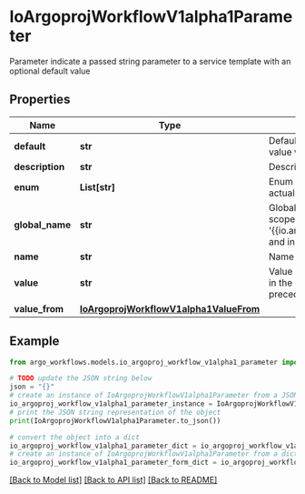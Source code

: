 # IoArgoprojWorkflowV1alpha1Parameter

Parameter indicate a passed string parameter to a service template with an optional default value

## Properties

Name | Type | Description | Notes
------------ | ------------- | ------------- | -------------
**default** | **str** | Default is the default value to use for an input parameter if a value was not supplied | [optional] 
**description** | **str** | Description is the parameter description | [optional] 
**enum** | **List[str]** | Enum holds a list of string values to choose from, for the actual value of the parameter | [optional] 
**global_name** | **str** | GlobalName exports an output parameter to the global scope, making it available as &#39;{{io.argoproj.workflow.v1alpha1.outputs.parameters.XXXX}} and in workflow.status.outputs.parameters | [optional] 
**name** | **str** | Name is the parameter name | 
**value** | **str** | Value is the literal value to use for the parameter. If specified in the context of an input parameter, the value takes precedence over any passed values | [optional] 
**value_from** | [**IoArgoprojWorkflowV1alpha1ValueFrom**](IoArgoprojWorkflowV1alpha1ValueFrom.md) |  | [optional] 

## Example

```python
from argo_workflows.models.io_argoproj_workflow_v1alpha1_parameter import IoArgoprojWorkflowV1alpha1Parameter

# TODO update the JSON string below
json = "{}"
# create an instance of IoArgoprojWorkflowV1alpha1Parameter from a JSON string
io_argoproj_workflow_v1alpha1_parameter_instance = IoArgoprojWorkflowV1alpha1Parameter.from_json(json)
# print the JSON string representation of the object
print(IoArgoprojWorkflowV1alpha1Parameter.to_json())

# convert the object into a dict
io_argoproj_workflow_v1alpha1_parameter_dict = io_argoproj_workflow_v1alpha1_parameter_instance.to_dict()
# create an instance of IoArgoprojWorkflowV1alpha1Parameter from a dict
io_argoproj_workflow_v1alpha1_parameter_form_dict = io_argoproj_workflow_v1alpha1_parameter.from_dict(io_argoproj_workflow_v1alpha1_parameter_dict)
```
[[Back to Model list]](../README.md#documentation-for-models) [[Back to API list]](../README.md#documentation-for-api-endpoints) [[Back to README]](../README.md)



